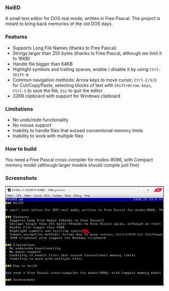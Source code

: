 ### NaiED

A small text editor for DOS real mode, written in Free Pascal. The project is meant to bring back memories of the old DOS days.

### Features
- Supports Long File Names (thanks to Free Pascal)
- Strings larger than 255 bytes (thanks to Free Pascal, although we limit it to 16KB)
- Handle file bigger than 64KB
- Highlight symbols and trailing spaces, enable / disable it by using `Ctrl-Shift-H`
- Common navigation methods: Arrow keys to move cursor, `Ctrl-C/V/X` for Cut/Copy/Paste, selecting blocks of text with `Shift+Arrow keys`, `Ctrl-S` to save the file, `Esc` to quit the editor
- 32KB clipboard with support for Windows clipboard

### Limitations
- No undo/redo functionality
- No mouse support
- Inability to handle files that exceed conventional memory limits
- Inability to work with multiple files

### How to build

You need a Free Pascal cross-compiler for msdos-8086, with Compact memory model (although larger models should compile just fine)

### Screenshots

![naied in dosbox-x](/img/naied.PNG)
